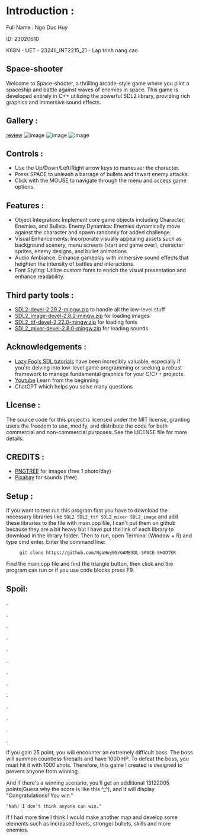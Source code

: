 # Introduction :
Full Name : Ngo Duc Huy

ID: 23020610

K68N - UET - 2324II_INT2215_21 - Lap trinh nang cao

## Space-shooter
Welcome to Space-shooter, a thrilling arcade-style game where you pilot a spaceship and battle against waves of enemies in space. This game is developed entirely in C++ utilizing the powerful SDL2 library, providing rich graphics and immersive sound effects.

## Gallery :
[review](https://www.youtube.com/watch?v=qLMXA-Sd898)
![image](https://github.com/NgoHuy05/Space-shooter---gameSDL/assets/160807769/2841febd-90c9-4a9d-836f-40f68be95505)
![image](https://github.com/NgoHuy05/Space-shooter---gameSDL/assets/160807769/cc087d70-f9ee-4909-805c-b50ee5e2adfd)
![image](https://github.com/NgoHuy05/GAMESDL-SPACE-SHOOTER/assets/160807769/25269135-3088-4d47-81f1-8c12271f9349)

## Controls :
- Use the Up/Down/Left/Right arrow keys to maneuver the character.
- Press SPACE to unleash a barrage of bullets and thwart enemy attacks.
- Click with the MOUSE to navigate through the menu and access game options.

## Features :
- Object Integration: Implement core game objects including Character, Enemies, and Bullets.
Enemy Dynamics: Enemies dynamically move against the character and spawn randomly for added challenge.
- Visual Enhancements: Incorporate visually appealing assets such as background scenery, menu screens (start and game over), character sprites, enemy designs, and bullet animations.
- Audio Ambiance: Enhance gameplay with immersive sound effects that heighten the intensity of battles and interactions.
- Font Styling: Utilize custom fonts to enrich the visual presentation and enhance readability.

## Third party tools :
- [SDL2-devel-2.29.2-mingw.zip](https://github.com/libsdl-org/SDL/releases/tag/prerelease-2.29.2) to handle all the low-level stuff
- [SDL2_image-devel-2.8.2-mingw.zip](https://github.com/libsdl-org/SDL_image/releases/tag/release-2.8.2) for loading images
- [SDL2_ttf-devel-2.22.0-mingw.zip](https://github.com/libsdl-org/SDL_ttf/releases/tag/release-2.22.0) for loading fonts
- [SDL2_mixer-devel-2.8.0-mingw.zip](https://github.com/libsdl-org/SDL_mixer/releases/tag/release-2.8.0) for loading sounds

## Acknowledgements :
- [Lazy Foo's SDL tutorials](https://lazyfoo.net/tutorials/SDL/index.php) have been incredibly valuable, especially if you're delving into low-level game programming or seeking a robust framework to manage fundamental graphics for your C/C++ projects.
- [Youtube](https://www.youtube.com/watch?v=k1JGvJU707k&list=PLR7NDiX0QsfQQ2iFXsXepwH46wf3D4Y4C) Learn from the beginning
- ChatGPT which helps you solve many questions

## License : 
The source code for this project is licensed under the MIT license, granting users the freedom to use, modify, and distribute the code for both commercial and non-commercial purposes. See the LICENSE file for more details.

## CREDITS :
- [PNGTREE](https://vi.pngtree.com/) for images (free 1 photo/day)
- [Pixabay](https://pixabay.com/vi/sound-effects/search/wav/) for sounds (free)

## Setup :
If you want to test run this program first you have to download the necessary libraries like ```SDL2 SDL2_ttf SDL2_mixer SDL2_image``` and add these libraries to the file with main.cpp file, I can't put them on github because they are a bit heavy but I have put the link of each library to download in the library folder.
Then to run, open Terminal (Window + R) and type cmd enter.
Enter the command line:

         git clone https://github.com/NgoHuy05/GAMESDL-SPACE-SHOOTER
         
Find the main.cpp file and find the triangle button, then click and the program can run or if you use code blocks press F9.

## Spoil:
.

.

.

.

.

.

.

.

.

.

.

.

.

If you gain 25 point, you will encounter an extremely difficult boss. The boss will summon countless fireballs and have 1000 HP. To defeat the boss, you must hit it with 1000 shots. Therefore, this game I created is designed to prevent anyone from winning.

And if there's a winning scenario, you'll get an additional 13122005 points(Guess why the score is like this ^_^), and it will display "Congratulations! You win."

```"Nah! I don't think anyone can win."```

If I had more time I think I would make another map and develop some elements such as increased levels, stronger bullets, skills and more enemies.
